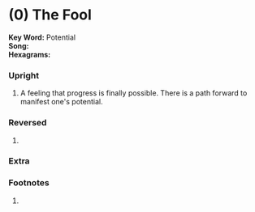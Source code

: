 # (0) The Fool 

**Key Word:** Potential  
**Song:**   
**Hexagrams:** 



### Upright

1) A feeling that progress is finally possible. There is a path forward to manifest one's potential.



### Reversed

1) 



### Extra





### Footnotes

1. 


